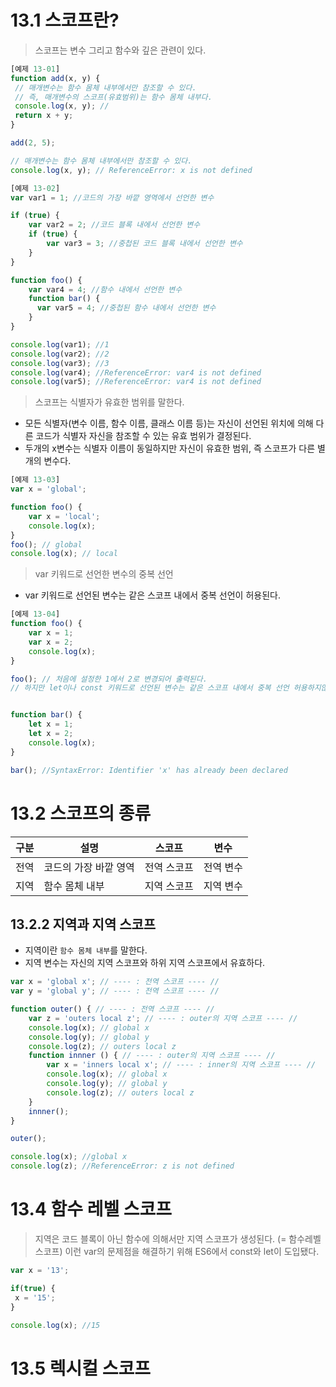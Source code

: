 # 13.1 스코프란?

> 스코프는 변수 그리고 함수와 깊은 관련이 있다.

```jsx
[예제 13-01]
function add(x, y) {
 // 매개변수는 함수 몸체 내부에서만 참조할 수 있다.
 // 즉, 매개변수의 스코프(유효범위)는 함수 몸체 내부다.
 console.log(x, y); //
 return x + y;
}

add(2, 5);

// 매개변수는 함수 몸체 내부에서만 참조할 수 있다.
console.log(x, y); // ReferenceError: x is not defined
```

```jsx
[예제 13-02]
var var1 = 1; //코드의 가장 바깥 영역에서 선언한 변수

if (true) {
    var var2 = 2; //코드 블록 내에서 선언한 변수
    if (true) {
        var var3 = 3; //중첩된 코드 블록 내에서 선언한 변수 
    }
}

function foo() {
    var var4 = 4; //함수 내에서 선언한 변수
    function bar() {
      var var5 = 4; //중첩된 함수 내에서 선언한 변수
    }
}

console.log(var1); //1
console.log(var2); //2
console.log(var3); //3
console.log(var4); //ReferenceError: var4 is not defined
console.log(var5); //ReferenceError: var4 is not defined
```

> 스코프는 식별자가 유효한 범위를 말한다.
- 모든 식별자(변수 이름, 함수 이름, 클래스 이름 등)는 자신이 선언된 위치에 의해 다른 코드가 식별자 자신을 참조할 수 있는 유효 범위가 결정된다.
- 두개의 x변수는 식별자 이름이 동일하지만 자신이 유효한 범위, 즉 스코프가 다른 별개의 변수다. 
```jsx
[예제 13-03]
var x = 'global';

function foo() {
    var x = 'local';
    console.log(x); 
}
foo(); // global
console.log(x); // local
```

> var 키워드로 선언한 변수의 중복 선언
- var 키워드로 선언된 변수는 같은 스코프 내에서 중복 선언이 허용된다. 
```jsx
[예제 13-04]
function foo() {
    var x = 1;
    var x = 2;
    console.log(x);
}

foo(); // 처음에 설정한 1에서 2로 변경되어 출력된다. 
// 하지만 let이나 const 키워드로 선언된 변수는 같은 스코프 내에서 중복 선언 허용하지않는다.


function bar() {
    let x = 1;
    let x = 2;
    console.log(x);
}

bar(); //SyntaxError: Identifier 'x' has already been declared
```

# 13.2 스코프의 종류
|구분|설명|스코프|변수|
|------|---|------|---|
|전역|코드의 가장 바깥 영역|전역 스코프|전역 변수|
|지역|함수 몸체 내부|지역 스코프|지역 변수|

## 13.2.2 지역과 지역 스코프
- 지역이란 `함수 몸체 내부`를 말한다.
- 지역 변수는 자신의 지역 스코프와 하위 지역 스코프에서 유효하다.

```jsx
var x = 'global x'; // ---- : 전역 스코프 ---- //
var y = 'global y'; // ---- : 전역 스코프 ---- //

function outer() { // ---- : 전역 스코프 ---- //
    var z = 'outers local z'; // ---- : outer의 지역 스코프 ---- //
    console.log(x); // global x 
    console.log(y); // global y
    console.log(z); // outers local z
    function innner () { // ---- : outer의 지역 스코프 ---- //
        var x = 'inners local x'; // ---- : inner의 지역 스코프 ---- //
        console.log(x); // global x
        console.log(y); // global y
        console.log(z); // outers local z
    }
    innner();
}

outer();

console.log(x); //global x
console.log(z); //ReferenceError: z is not defined
```

# 13.4 함수 레벨 스코프
> 지역은 코드 블록이 아닌 함수에 의해서만 지역 스코프가 생성된다. (= 함수레벨스코프)
> 이런 var의 문제점을 해결하기 위해 ES6에서 const와 let이 도입됐다. 
```jsx
var x = '13';

if(true) {
 x = '15';  
}

console.log(x); //15

```
# 13.5 렉시컬 스코프